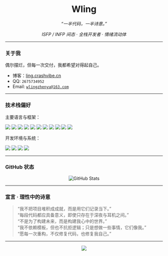 <h1 align="center">Wling</h1>
<p align="center"><i>“一半代码，一半诗意。”</i></p>
<p align="center"><i>ISFP / INFP 间态 · 全栈开发者 · 情绪流动体</i></p>

---

### 关于我

偶尔摆烂，但每一次交付，我都希望对得起自己。

- 博客：[ling.crashvibe.cn](https://ling.crashvibe.cn/)
- QQ: `2675734952`  
- Email: [`wlingzhenyu@163.com`](mailto:wlingzhenyu@163.com)

---

### 技术栈偏好

主要语言与框架：

<p>
  <img src="https://img.shields.io/badge/Python-3e74a2?style=flat-square&logo=python&logoColor=fff" />
  <img src="https://img.shields.io/badge/Java-FF7800?style=flat-square&logo=java&logoColor=fff" />
  <img src="https://img.shields.io/badge/TypeScript-3178C6?style=flat-square&logo=typescript&logoColor=fff" />
  <img src="https://img.shields.io/badge/Vue-4FC08D?style=flat-square&logo=vue.js&logoColor=fff" />
  <img src="https://img.shields.io/badge/Nuxt-00DC82?style=flat-square&logo=nuxtdotjs&logoColor=fff" />
  <img src="https://img.shields.io/badge/Docker-2496ED?style=flat-square&logo=docker&logoColor=fff" />
  <img src="https://img.shields.io/badge/Rust-000000?style=flat-square&logo=rust&logoColor=fff" />
  <img src="https://img.shields.io/badge/Node.js-339933?style=flat-square&logo=nodedotjs&logoColor=fff" />
  <img src="https://img.shields.io/badge/C%23-239120?style=flat-square&logo=c-sharp&logoColor=fff" />
  <img src="https://img.shields.io/badge/.NET-512BD4?style=flat-square&logo=dotnet&logoColor=fff" />
  <img src="https://img.shields.io/badge/Go-00ADD8?style=flat-square&logo=go&logoColor=fff" />
</p>


开发环境与系统：

<p>
  <img src="https://img.shields.io/badge/macOS-000000?style=flat-square&logo=apple&logoColor=fff" />
  <img src="https://img.shields.io/badge/Debian-A81D33?style=flat-square&logo=debian&logoColor=fff" />
  <img src="https://img.shields.io/badge/Windows-0078D6?style=flat-square&logo=windows&logoColor=fff" />
  <img src="https://img.shields.io/badge/VSCode-007ACC?style=flat-square&logo=visualstudiocode&logoColor=fff" />
</p>

---

### GitHub 状态

<div align="center">
  <img src="https://github-readme-stats.vercel.app/api?username=wling-art&show_icons=true&theme=radical" alt="GitHub Stats" />
</div>

---

### 宣言 · 理性中的诗意

> “我不把项目堆积成成就，而是用它们记录当下。”  
> “每段代码都应具备意义，即使只存在于深夜与耳机之间。”  
> “不是为了构建未来，而是构建我心中的世界。”  
> “我不依赖模板，但也不抗拒逻辑；只是想做一些事情，它们像我。”  
> “愿每一次重构，不仅修复代码，也修复我自己。”

---

<div align="center">
  <img src="https://moe-counter.glitch.me/get/@wling?theme=rule34" />
</div>
